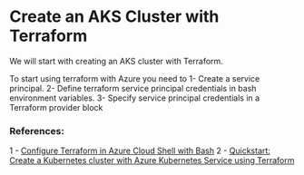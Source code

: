 # Create an AKS Cluster with Terraform

We will start with creating an AKS cluster with Terraform.

To start using terraform with Azure you need to 
1- Create a service principal.
2- Define  terraform service principal credentials in bash environment variables.
3- Specify service principal credentials in a Terraform provider block

### References:
1 - [Configure Terraform in Azure Cloud Shell with Bash](https://learn.microsoft.com/en-us/azure/developer/terraform/get-started-cloud-shell-bash?tabs=bash)
2 - [Quickstart: Create a Kubernetes cluster with Azure Kubernetes Service using Terraform](https://learn.microsoft.com/en-us/azure/developer/terraform/create-k8s-cluster-with-tf-and-aks)
